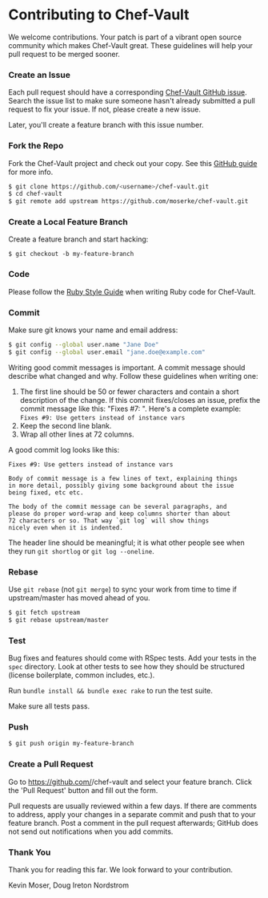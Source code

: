 # Contributing to Chef-Vault

We welcome contributions. Your patch is part of a vibrant open source
community which makes Chef-Vault great. These guidelines will help your pull
request to be merged sooner.

### Create an Issue

Each pull request should have a corresponding [Chef-Vault GitHub
issue](https://github.com/moserke/chef-vault/issues?state=open). Search the
issue list to make sure someone hasn't already submitted a pull request to fix
your issue. If not, please create a new issue.

Later, you'll create a feature branch with this issue number.

### Fork the Repo

Fork the Chef-Vault project and check out your copy. See this [GitHub
guide](https://help.github.com/articles/fork-a-repo) for more info.

```bash
$ git clone https://github.com/<username>/chef-vault.git
$ cd chef-vault
$ git remote add upstream https://github.com/moserke/chef-vault.git
```

### Create a Local Feature Branch

Create a feature branch and start hacking:

```
$ git checkout -b my-feature-branch
```

### Code

Please follow the [Ruby Style
Guide](https://github.com/bbatsov/ruby-style-guide) when writing Ruby code for
Chef-Vault.

### Commit

Make sure git knows your name and email address:

```bash
$ git config --global user.name "Jane Doe"
$ git config --global user.email "jane.doe@example.com"
```

Writing good commit messages is important. A commit message should describe what
changed and why. Follow these guidelines when writing one:

1. The first line should be 50 or fewer characters and contain a short
   description of the change.
   If this commit fixes/closes an issue, prefix the commit message
   like this: "Fixes #7: ". Here's a complete example:
`Fixes #9: Use getters instead of instance vars`
2. Keep the second line blank.
3. Wrap all other lines at 72 columns.

A good commit log looks like this:

```
Fixes #9: Use getters instead of instance vars

Body of commit message is a few lines of text, explaining things
in more detail, possibly giving some background about the issue
being fixed, etc etc.

The body of the commit message can be several paragraphs, and
please do proper word-wrap and keep columns shorter than about
72 characters or so. That way `git log` will show things
nicely even when it is indented.
```

The header line should be meaningful; it is what other people see when they
run `git shortlog` or `git log --oneline`.

### Rebase

Use `git rebase` (not `git merge`) to sync your work from time to time if
upstream/master has moved ahead of you.

```bash
$ git fetch upstream
$ git rebase upstream/master
```

### Test

Bug fixes and features should come with RSpec tests. Add your tests in the
`spec` directory. Look at other tests to see how they should be
structured (license boilerplate, common includes, etc.).

Run `bundle install && bundle exec rake` to run the test suite.

Make sure all tests pass.

### Push

```bash
$ git push origin my-feature-branch
```

### Create a Pull Request
Go to https://github.com/<username>/chef-vault and select your feature branch. Click
the 'Pull Request' button and fill out the form.

Pull requests are usually reviewed within a few days.  If there are comments
to address, apply your changes in a separate commit and push that to your
feature branch. Post a comment in the pull request afterwards; GitHub does
not send out notifications when you add commits.

### Thank You
Thank you for reading this far. We look forward to your contribution.

Kevin Moser, Doug Ireton
Nordstrom
